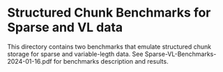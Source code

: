 # Structured Chunk Benchmarks for Sparse and VL data 

This directory contains two benchmarks that emulate structured chunk storage for sparse and variable-legth data.
See Sparse-VL-Benchmarks-2024-01-16.pdf for benchmarks description and results.
